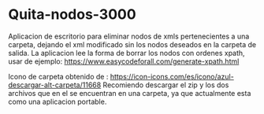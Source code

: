 # Quita-nodos-3000
Aplicacion de escritorio para eliminar nodos de xmls pertenecientes a una carpeta, dejando el xml modificado sin los nodos deseados en la carpeta de salida.
La aplicacion lee la forma de borrar los nodos con ordenes xpath, usar de ejemplo: https://www.easycodeforall.com/generate-xpath.html

Icono de carpeta obtenido de : https://icon-icons.com/es/icono/azul-descargar-alt-carpeta/11668
Recomiendo descargar el zip y los dos archivos que en el se encuentran en una carpeta, ya que actualmente esta como una aplicacion portable.
